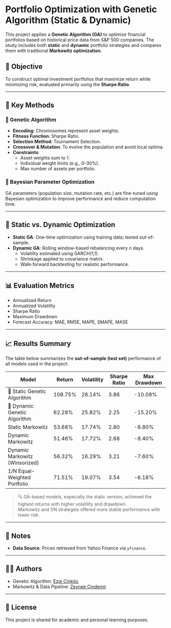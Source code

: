 # Portfolio Optimization with Genetic Algorithm (Static & Dynamic)

This project applies a **Genetic Algorithm (GA)** to optimize financial portfolios based on historical price data from S&P 500 companies. The study includes both **static** and **dynamic** portfolio strategies and compares them with traditional **Markowitz optimization**.

## 📌 Objective

To construct optimal investment portfolios that maximize return while minimizing risk, evaluated primarily using the **Sharpe Ratio**.

---

## 🧠 Key Methods

### 🧬 Genetic Algorithm

- **Encoding**: Chromosomes represent asset weights.
- **Fitness Function**: Sharpe Ratio.
- **Selection Method**: Tournament Selection.
- **Crossover & Mutation**: To evolve the population and avoid local optima.
- **Constraints**:
  - Asset weights sum to 1.
  - Individual weight limits (e.g., 0–30%).
  - Max number of assets per portfolio.

### 🔧 Bayesian Parameter Optimization

GA parameters (population size, mutation rate, etc.) are fine-tuned using Bayesian optimization to improve performance and reduce computation time.

---

## 🧪 Static vs. Dynamic Optimization

- **Static GA**: One-time optimization using training data; tested out-of-sample.
- **Dynamic GA**: Rolling window-based rebalancing every _n_ days.
  - Volatility estimated using GARCH(1,1).
  - Shrinkage applied to covariance matrix.
  - Walk-forward backtesting for realistic performance.

---

## 📊 Evaluation Metrics

- Annualized Return  
- Annualized Volatility  
- Sharpe Ratio  
- Maximum Drawdown  
- Forecast Accuracy: MAE, RMSE, MAPE, SMAPE, MASE

---

## 📈 Results Summary

The table below summarizes the **out-of-sample (test set)** performance of all models used in the project:

| Model                                  | Return   | Volatility | Sharpe Ratio | Max Drawdown |
|----------------------------------------|----------|------------|---------------|---------------|
| 📌 Static Genetic Algorithm            | 108.75%  | 28.14%     | 3.86          | -10.08%       |
| 📌 Dynamic Genetic Algorithm           | 62.28%   | 25.82%     | 2.25          | -15.20%       |
| Static Markowitz                       | 53.68%   | 17.74%     | 2.80          | -8.80%        |
| Dynamic Markowitz                      | 51.46%   | 17.72%     | 2.68          | -8.40%        |
| Dynamic Markowitz (Winsorized)        | 56.32%   | 16.29%     | 3.21          | -7.60%        |
| 1/N Equal-Weighted Portfolio           | 71.51%   | 19.07%     | 3.54          | -6.18%        |

> 🔍 GA-based models, especially the static version, achieved the highest returns with higher volatility and drawdown.  
> Markowitz and 1/N strategies offered more stable performance with lower risk.

---

## 🔗 Notes

- **Data Source**: Prices retrieved from Yahoo Finance via `yfinance`.

---

## 👩‍💻 Authors

- Genetic Algorithm: [Ezgi Cinkılıç](#)
- Markowitz & Data Pipeline: [Zeynep Çindemir](https://github.com/zeynepcindemir)

---

## 📜 License

This project is shared for academic and personal learning purposes.

